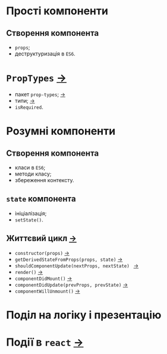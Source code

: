 # Прості компоненти
## Створення компонента
- `props`;
- деструктуризація в `ES6`.

# `PropTypes` [→](https://reactjs.org/docs/typechecking-with-proptypes.html)
- пакет `prop-types`; [→](https://www.npmjs.com/package/prop-types)
- типи; [→](https://reactjs.org/docs/typechecking-with-proptypes.html#proptypes)
- `isRequired`.

# Розумні компоненти
## Створення компонента
- класи в `ES6`;
- методи класу;
- збереження контексту.

## `state` компонента
- ініціалізація;
- `setState()`.

## Життєвий цикл [→](http://projects.wojtekmaj.pl/react-lifecycle-methods-diagram/)
- `constructor(props)` [→](https://reactjs.org/docs/react-component.html#constructor)
- `getDerivedStateFromProps(props, state)` [→](https://reactjs.org/docs/react-component.html#static-getderivedstatefromprops)
- `shouldComponentUpdate(nextProps, nextState)
` [→](https://reactjs.org/docs/react-component.html#shouldcomponentupdate)
- `render()` [→](https://reactjs.org/docs/react-component.html#render)
- `componentDidMount()` [→](https://reactjs.org/docs/react-component.html#componentdidmount)
- `componentDidUpdate(prevProps, prevState)` [→](https://reactjs.org/docs/react-component.html#componentdidupdate)
- `componentWillUnmount()` [→](https://reactjs.org/docs/react-component.html#componentwillunmount)

# Поділ на логіку і презентацію
# Події в `react` [→](https://reactjs.org/docs/events.html)
